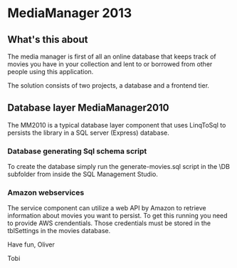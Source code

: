 # MediaManager 2013


## What's this about
The media manager is first of all an online database that keeps track of movies you have in your collection and lent to or borrowed from other people using this application. 

The solution consists of two projects, a database and a frontend tier.


## Database layer MediaManager2010
The MM2010 is a typical database layer component that uses LinqToSql to persists the library in a SQL server (Express) database. 

### Database generating Sql schema script
To create the database simply run the generate-movies.sql script in the \DB subfolder from inside the SQL Management Studio.

### Amazon webservices 
The service component can utilize a web API by Amazon to retrieve information about movies you want to persist. To get this running you need to provide AWS crendentials. Those credentials must be stored in the tblSettings in the movies database.

Have fun,
Oliver

Tobi